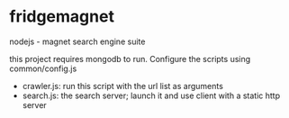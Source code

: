 fridgemagnet
============

nodejs - magnet search engine suite

this project requires mongodb to run. Configure the scripts using common/config.js


* crawler.js: run this script with the url list as arguments
* search.js: the search server; launch it and use client with a static http server

